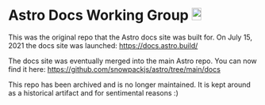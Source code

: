 # Astro Docs Working Group <img width="19.2" height="25.6" src="https://raw.githubusercontent.com/snowpackjs/astro/main/assets/brand/logo.svg" alt="Astro logo">

This was the original repo that the Astro docs site was built for. On July 15, 2021 the docs site was launched: https://docs.astro.build/

The docs site was eventually merged into the main Astro repo. You can now find it here: https://github.com/snowpackjs/astro/tree/main/docs

This repo has been archived and is no longer maintained. It is kept around as a historical artifact and for sentimental reasons :)
